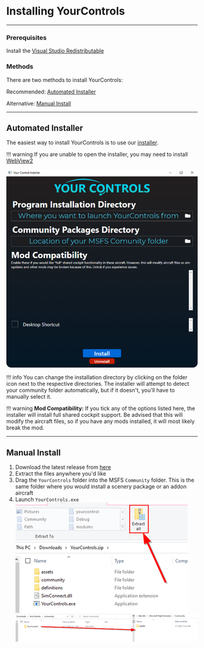 # Installing YourControls
---
### Prerequisites
Install the [Visual Studio Redistributable](https://aka.ms/vs/16/release/vc_redist.x64.exe)

### Methods
There are two methods to install YourControls:

Recommended: [Automated Installer](#automated-installer)

Alternative: [Manual Install](#manual-install)

---
## Automated Installer
The easiest way to install YourControls is to use our [installer](https://github.com/sequal32/yourcontrolsinstaller/releases/latest/download/installer.zip).

!!! warning
    If you are unable to open the installer, you may need to install [WebView2](https://go.microsoft.com/fwlink/p/?LinkId=2124703)

![](../assets/images/paths.png)

!!! info
    You can change the installation directory by clicking on the folder icon next to the respective directories. The installer will attempt to detect your community folder automatically, but if it doesn't, you'll have to manually select it.

!!! warning
    **Mod Compatibility:** If you tick any of the options listed here, the installer will install full shared cockpit support. Be advised that this will modify the aircraft files, so if you have any mods installed, it will most likely break the mod.

---
## Manual Install
1) Download the latest release from [here](https://github.com/sequal32/yourcontrols/releases/latest/download/YourControls.zip)
2) Extract the files anywhere you'd like
3) Drag the `YourControls` folder into the MSFS `Community` folder. This is the same folder where you would install a scenery package or an addon aircraft
4) Launch `YourControls.exe`
![](../assets/images/extract.png)
![](../assets/images/drag.png)